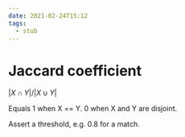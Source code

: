 ```yaml
---
date: 2021-02-24T15:12
tags: 
  - stub
---
```


# Jaccard coefficient

$|X ∩ Y| / |X ∪ Y|$ 

Equals 1 when X == Y.
0 when X and Y are disjoint.

Assert a threshold, e.g. 0.8 for a match.
